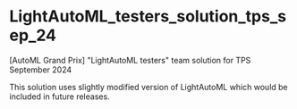 # LightAutoML_testers_solution_tps_sep_24
[AutoML Grand Prix] "LightAutoML testers" team solution for TPS September 2024

This solution uses slightly modified version of LightAutoML which would be included in future releases.
